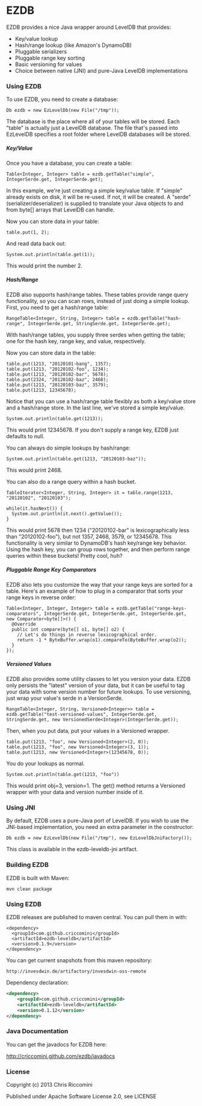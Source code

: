 # EZDB

EZDB provides a nice Java wrapper around LevelDB that provides:

* Key/value lookup
* Hash/range lookup (like Amazon's DynamoDB)
* Pluggable serializers
* Pluggable range key sorting
* Basic versioning for values
* Choice between native (JNI) and pure-Java LevelDB implementations

### Using EZDB

To use EZDB, you need to create a database:

    Db ezdb = new EzLevelDb(new File("/tmp"));

The database is the place where all of your tables will be stored. Each "table" is actually just a LevelDB database. The file that's passed into EzLevelDB specifies a root folder where LevelDB databases will be stored.

##### Key/Value

Once you have a database, you can create a table:

    Table<Integer, Integer> table = ezdb.getTable("simple", IntegerSerde.get, IntegerSerde.get);

In this example, we're just creating a simple key/value table. If "simple" already exists on disk, it will be re-used. If not, it will be created. A "serde" (serializer/deserializer) is supplied to translate your Java objects to and from byte[] arrays that LevelDB can handle.

Now you can store data in your table:

    table.put(1, 2);

And read data back out:

    System.out.println(table.get(1));

This would print the number 2.

##### Hash/Range

EZDB also supports hash/range tables. These tables provide range query functionality, so you can scan rows, instead of just doing a simple lookup. First, you need to get a hash/range table:

    RangeTable<Integer, String, Integer> table = ezdb.getTable("hash-range", IntegerSerde.get, StringSerde.get, IntegerSerde.get);

With hash/range tables, you supply three serdes when getting the table; one for the hash key, range key, and value, respectively.

Now you can store data in the table:

    table.put(1213, "20120101-bang", 1357);
    table.put(1213, "20120102-foo", 1234);
    table.put(1213, "20120102-bar", 5678);
    table.put(2324, "20120102-baz", 2468);
    table.put(1213, "20120103-baz", 3579);
    table.put(1213, 12345678);

Notice that you can use a hash/range table flexibly as both a key/value store and a hash/range store. In the last line, we've stored a simple key/value. 

    System.out.println(table.get(1213));

This would print 12345678. If you don't supply a range key, EZDB just defaults to null.

You can always do simple lookups by hash/range:

    System.out.println(table.get(1213, "20120103-baz"));

This would print 2468.

You can also do a range query within a hash bucket.

    TableIterator<Integer, String, Integer> it = table.range(1213, "20120102", "20120103");
    
    while(it.hasNext()) {
      System.out.println(it.next().getValue());
    }

This would print 5678 then 1234 ("20120102-bar" is lexicographically less than "20120102-foo"), but not 1357, 2468, 3579, or 12345678. This functionality is very similar to DynamoDB's hash key/range key behavior. Using the hash key, you can group rows together, and then perform range queries within these buckets! Pretty cool, huh?

##### Pluggable Range Key Comparators

EZDB also lets you customize the way that your range keys are sorted for a table. Here's an example of how to plug in a comparator that sorts your range keys in reverse order:

    Table<Integer, Integer, Integer> table = ezdb.getTable("range-keys-comparators", IntegerSerde.get, IntegerSerde.get, IntegerSerde.get, new Comparator<byte[]>() {
      @Override
      public int compare(byte[] o1, byte[] o2) {
        // Let's do things in reverse lexicographical order.
        return -1 * ByteBuffer.wrap(o1).compareTo(ByteBuffer.wrap(o2));
      }
    });

##### Versioned Values

EZDB also provides some utility classes to let you version your data. EZDB only persists the "latest" version of your data, but it can be useful to tag your data with some version number for future lookups. To use versioning, just wrap your value's serde in a VersionSerde.

    RangeTable<Integer, String, Versioned<Integer>> table = ezdb.getTable("test-versioned-values", IntegerSerde.get, StringSerde.get, new VersionedSerde<Integer>(IntegerSerde.get));

Then, when you put data, put your values in a Versioned wrapper.

    table.put(1213, "foo", new Versioned<Integer>(2, 0));
    table.put(1213, "foo", new Versioned<Integer>(3, 1));
    table.put(1213, new Versioned<Integer>(12345678, 0));

You do your lookups as normal.

    System.out.println(table.get(1213, "foo"))

This would print obj=3, version=1. The get() method returns a Versioned wrapper with your data and version number inside of it.

### Using JNI

By default, EZDB uses a pure-Java port of LevelDB. If you wish to use the JNI-based implementation, you need an extra parameter in the constructor:

    Db ezdb = new EzLevelDb(new File("/tmp"), new EzLevelDbJniFactory());

This class is available in the ezdb-leveldb-jni artifact.

### Building EZDB

EZDB is built with Maven:

    mvn clean package

### Using EZDB

EZDB releases are published to maven central. You can pull them in with:

    <dependency>
      <groupId>com.github.criccomini</groupId>
      <artifactId>ezdb-leveldb</artifactId>
      <version>0.1.9</version>
    </dependency>

You can get current snapshots from this maven repository:
```
http://invesdwin.de/artifactory/invesdwin-oss-remote
```

Dependency declaration:
```xml
<dependency>
	<groupId>com.github.criccomini</groupId>
	<artifactId>ezdb-leveldb</artifactId>
	<version>0.1.12</version>
</dependency>
```

### Java Documentation

You can get the javadocs for EZDB here:

http://criccomini.github.com/ezdb/javadocs

### License

Copyright (c) 2013 Chris Riccomini

Published under Apache Software License 2.0, see LICENSE
